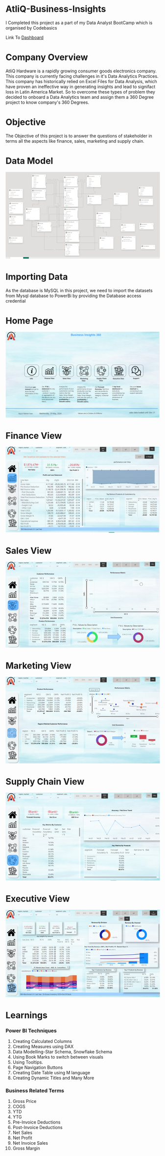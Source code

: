 # AtliQ-Business-Insights
I Completed this project as a part of my Data Analyst BootCamp which is organised by Codebasics

Link To [Dashboard](https://app.powerbi.com/view?r=eyJrIjoiYTkwMjVhNzYtZjQwMy00ZTg0LWJlZTEtMmZhNTViZjg1MjkwIiwidCI6ImM2ZTU0OWIzLTVmNDUtNDAzMi1hYWU5LWQ0MjQ0ZGM1YjJjNCJ9)


# Company Overview

AtliQ Hardware is a rapidly growing consumer goods electronics company. This company is currently facing challenges in it's Data Analytics Practices. This company has historically relied on Excel Files for Data Analysis, which have proven an ineffective way in generating insights and lead to signifact loss in Latin America Market.
So to overcome these types of problem they decided to onboard a Data Analytics team and assign them a 360 Degree project to know company's 360 Degrees.

# Objective

The Objective of this project is to answer the questions of stakeholder in terms all the aspects like finance, sales, marketing and supply chain.

# Data Model
<img alt="Business Insights Data Model View.png" src="https://github.com/SHADAB-DA/Business-Insights-/blob/main/Business%20Insights%20Data%20Model%20View.png?raw=true" data-hpc="true" class="Box-sc-g0xbh4-0 kzRgrI">


# Importing Data

As the database is MySQL in this project, we need to import the datasets from Mysql database to PowerBi by providing the Database access credential

# Home Page
<img alt="Business Insights Homepage.png" src="https://github.com/SHADAB-DA/Business-Insights-/blob/main/Business%20Insights%20Homepage.png?raw=true" data-hpc="true" class="Box-sc-g0xbh4-0 kzRgrI">


# Finance View

<img alt="Financial View.png" src="https://github.com/SHADAB-DA/Business-Insights-/blob/main/Financial%20View.png?raw=true" data-hpc="true" class="Box-sc-g0xbh4-0 kzRgrI">

# Sales View

<img alt="Sales View.png" src="https://github.com/SHADAB-DA/Business-Insights-/blob/main/Sales%20View.png?raw=true" data-hpc="true" class="Box-sc-g0xbh4-0 kzRgrI">

# Marketing View

<img alt="Marketing View.png" src="https://github.com/SHADAB-DA/Business-Insights-/blob/main/Marketing%20View.png?raw=true" data-hpc="true" class="Box-sc-g0xbh4-0 kzRgrI">

# Supply Chain View

<img alt="Supply Chain View.png" src="https://github.com/SHADAB-DA/Business-Insights-/blob/main/Supply%20Chain%20View.png?raw=true" data-hpc="true" class="Box-sc-g0xbh4-0 kzRgrI">

# Executive View

<img alt="Executive view.png" src="https://github.com/SHADAB-DA/Business-Insights-/blob/main/Executive%20view.png?raw=true" data-hpc="true" class="Box-sc-g0xbh4-0 kzRgrI">

# Learnings

### Power BI Techniques 

1. Creating Calculated Columns
2. Creating Measures using DAX
3. Data Modelling-Star Schema, Snowflake Schema
4. Using Book Marks to switch between visuals
5. Using Tooltips.
6. Page Navigation Buttons
7. Creating Date Table using M language
8. Creating Dynamic Titles and Many More

### Business Related Terms
1. Gross Price
2. COGS
3. YTD
4. YTG
5. Pre-Invoice Deductions
6. Post-Invoice Deductions
7. Net Sales
8. Net Profit
9. Net Invoice Sales
10. Gross Margin
